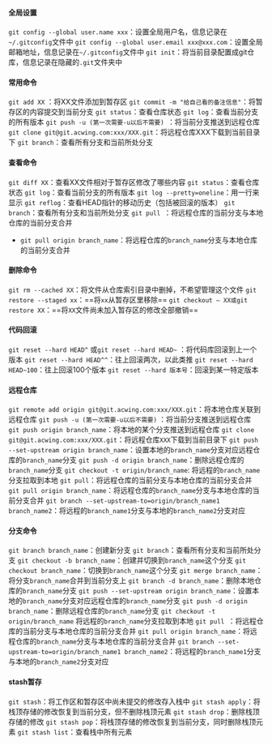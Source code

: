 #### 全局设置

`git config --global user.name xxx`：设置全局用户名，信息记录在`~/.gitconfig`文件中
`git config --global user.email xxx@xxx.com`：设置全局邮箱地址，信息记录在`~/.gitconfig`文件中
`git init`：将当前目录配置成git仓库，信息记录在隐藏的`.git`文件夹中

#### 常用命令

`git add XX` ：将XX文件添加到暂存区
`git commit -m "给自己看的备注信息"`：将暂存区的内容提交到当前分支
`git status`：查看仓库状态
`git log`：查看当前分支的所有版本
`git push -u (第一次需要-u以后不需要) `：将当前分支推送到远程仓库
`git clone git@git.acwing.com:xxx/XXX.git`：将远程仓库XXX下载到当前目录下
`git branch`：查看所有分支和当前所处分支

#### 查看命令

`git diff XX`：查看XX文件相对于暂存区修改了哪些内容
`git status`：查看仓库状态
`git log`：查看当前分支的所有版本
`git log --pretty=oneline`：用一行来显示
`git reflog`：查看HEAD指针的移动历史（包括被回滚的版本）
`git branch`：查看所有分支和当前所处分支
`git pull `：将远程仓库的当前分支与本地仓库的当前分支合并

- `git pull origin branch_name`：将远程仓库的`branch_name`分支与本地仓库的当前分支合并

#### 删除命令

`git rm --cached XX`：将文件从仓库索引目录中删掉，不希望管理这个文件
`git restore --staged xx`：==将`xx`从暂存区里移除==
`git checkout — XX或git restore XX`：==将`XX`文件尚未加入暂存区的修改全部撤销==

#### 代码回滚

`git reset --hard HEAD^` 或`git reset --hard HEAD~` ：将代码库回滚到上一个版本
`git reset --hard HEAD^^`：往上回滚两次，以此类推
`git reset --hard HEAD~100`：往上回滚100个版本
`git reset --hard 版本号`：回滚到某一特定版本

#### 远程仓库

`git remote add origin git@git.acwing.com:xxx/XXX.git`：将本地仓库关联到远程仓库
`git push -u (第一次需要-u以后不需要)` ：将当前分支推送到远程仓库
`git push origin branch_name`：将本地的某个分支推送到远程仓库
`git clone git@git.acwing.com:xxx/XXX.git`：将远程仓库`XXX`下载到当前目录下
`git push --set-upstream origin branch_name`：设置本地的`branch_name`分支对应远程仓库的`branch_name`分支
`git push -d origin branch_name`：删除远程仓库的`branch_name`分支
`git checkout -t origin/branch_name`: 将远程的`branch_name`分支拉取到本地
`git pull`：将远程仓库的当前分支与本地仓库的当前分支合并
`git pull origin branch_name`：将远程仓库的`branch_name`分支与本地仓库的当前分支合并
`git branch --set-upstream-to=origin/branch_name1 branch_name2`：将远程的`branch_name1`分支与本地的`branch_name2`分支对应

#### 分支命令

`git branch branch_name`：创建新分支
`git branch`：查看所有分支和当前所处分支
`git checkout -b branch_name`：创建并切换到`branch_name`这个分支
`git checkout branch_name`：切换到`branch_name`这个分支
`git merge branch_name`：将分支`branch_name`合并到当前分支上
`git branch -d branch_name`：删除本地仓库的`branch_name`分支
`git push --set-upstream origin branch_name`：设置本地的`branch_name`分支对应远程仓库的`branch_name`分支
`git push -d origin branch_name`：删除远程仓库的`branch_name`分支
`git checkout -t origin/branch_name` 将远程的`branch_name`分支拉取到本地
`git pull `：将远程仓库的当前分支与本地仓库的当前分支合并
`git pull origin branch_name`：将远程仓库的`branch_name`分支与本地仓库的当前分支合并
`git branch --set-upstream-to=origin/branch_name1 branch_name2`：将远程的`branch_name1`分支与本地的`branch_name2`分支对应

#### stash暂存

`git stash`：将工作区和暂存区中尚未提交的修改存入栈中
`git stash apply`：将栈顶存储的修改恢复到当前分支，但不删除栈顶元素
`git stash drop`：删除栈顶存储的修改
`git stash pop`：将栈顶存储的修改恢复到当前分支，同时删除栈顶元素
`git stash list`：查看栈中所有元素


